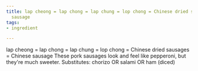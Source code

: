 ```yaml
---
title: lap cheong = lap chong = lap chung = lop chong = Chinese dried sausages = Chinese
  sausage
tags:
- ingredient

---
```

lap cheong = lap chong = lap chung = lop chong = Chinese dried sausages = Chinese sausage These pork sausages look and feel like pepperoni, but they're much sweeter. Substitutes: chorizo OR salami OR ham (diced)
